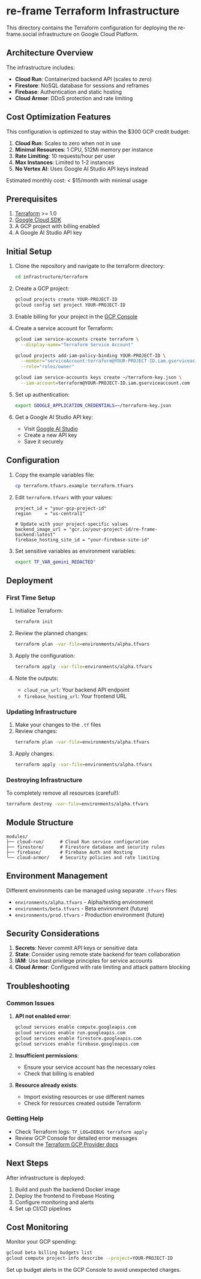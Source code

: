 # re-frame Terraform Infrastructure

This directory contains the Terraform configuration for deploying the re-frame.social infrastructure on Google Cloud Platform.

## Architecture Overview

The infrastructure includes:
- **Cloud Run**: Containerized backend API (scales to zero)
- **Firestore**: NoSQL database for sessions and reframes
- **Firebase**: Authentication and static hosting
- **Cloud Armor**: DDoS protection and rate limiting

## Cost Optimization Features

This configuration is optimized to stay within the $300 GCP credit budget:

1. **Cloud Run**: Scales to zero when not in use
2. **Minimal Resources**: 1 CPU, 512Mi memory per instance
3. **Rate Limiting**: 10 requests/hour per user
4. **Max Instances**: Limited to 1-2 instances
5. **No Vertex AI**: Uses Google AI Studio API keys instead

Estimated monthly cost: < $15/month with minimal usage

## Prerequisites

1. [Terraform](https://www.terraform.io/downloads.html) >= 1.0
2. [Google Cloud SDK](https://cloud.google.com/sdk/docs/install)
3. A GCP project with billing enabled
4. A Google AI Studio API key

## Initial Setup

1. Clone the repository and navigate to the terraform directory:
   ```bash
   cd infrastructure/terraform
   ```

2. Create a GCP project:
   ```bash
   gcloud projects create YOUR-PROJECT-ID
   gcloud config set project YOUR-PROJECT-ID
   ```

3. Enable billing for your project in the [GCP Console](https://console.cloud.google.com/billing)

4. Create a service account for Terraform:
   ```bash
   gcloud iam service-accounts create terraform \
     --display-name="Terraform Service Account"
   
   gcloud projects add-iam-policy-binding YOUR-PROJECT-ID \
     --member="serviceAccount:terraform@YOUR-PROJECT-ID.iam.gserviceaccount.com" \
     --role="roles/owner"
   
   gcloud iam service-accounts keys create ~/terraform-key.json \
     --iam-account=terraform@YOUR-PROJECT-ID.iam.gserviceaccount.com
   ```

5. Set up authentication:
   ```bash
   export GOOGLE_APPLICATION_CREDENTIALS=~/terraform-key.json
   ```

6. Get a Google AI Studio API key:
   - Visit [Google AI Studio](https://aistudio.google.com/apikey)
   - Create a new API key
   - Save it securely

## Configuration

1. Copy the example variables file:
   ```bash
   cp terraform.tfvars.example terraform.tfvars
   ```

2. Edit `terraform.tfvars` with your values:
   ```hcl
   project_id = "your-gcp-project-id"
   region     = "us-central1"
   
   # Update with your project-specific values
   backend_image_url = "gcr.io/your-project-id/re-frame-backend:latest"
   firebase_hosting_site_id = "your-firebase-site-id"
   ```

3. Set sensitive variables as environment variables:
   ```bash
   export TF_VAR_gemini_REDACTED"
   ```

## Deployment

### First Time Setup

1. Initialize Terraform:
   ```bash
   terraform init
   ```

2. Review the planned changes:
   ```bash
   terraform plan -var-file=environments/alpha.tfvars
   ```

3. Apply the configuration:
   ```bash
   terraform apply -var-file=environments/alpha.tfvars
   ```

4. Note the outputs:
   - `cloud_run_url`: Your backend API endpoint
   - `firebase_hosting_url`: Your frontend URL

### Updating Infrastructure

1. Make your changes to the `.tf` files
2. Review changes:
   ```bash
   terraform plan -var-file=environments/alpha.tfvars
   ```
3. Apply changes:
   ```bash
   terraform apply -var-file=environments/alpha.tfvars
   ```

### Destroying Infrastructure

To completely remove all resources (careful!):
```bash
terraform destroy -var-file=environments/alpha.tfvars
```

## Module Structure

```
modules/
├── cloud-run/      # Cloud Run service configuration
├── firestore/      # Firestore database and security rules
├── firebase/       # Firebase Auth and Hosting
└── cloud-armor/    # Security policies and rate limiting
```

## Environment Management

Different environments can be managed using separate `.tfvars` files:

- `environments/alpha.tfvars` - Alpha/testing environment
- `environments/beta.tfvars` - Beta environment (future)
- `environments/prod.tfvars` - Production environment (future)

## Security Considerations

1. **Secrets**: Never commit API keys or sensitive data
2. **State**: Consider using remote state backend for team collaboration
3. **IAM**: Use least privilege principles for service accounts
4. **Cloud Armor**: Configured with rate limiting and attack pattern blocking

## Troubleshooting

### Common Issues

1. **API not enabled error**:
   ```bash
   gcloud services enable compute.googleapis.com
   gcloud services enable run.googleapis.com
   gcloud services enable firestore.googleapis.com
   gcloud services enable firebase.googleapis.com
   ```

2. **Insufficient permissions**:
   - Ensure your service account has the necessary roles
   - Check that billing is enabled

3. **Resource already exists**:
   - Import existing resources or use different names
   - Check for resources created outside Terraform

### Getting Help

- Check Terraform logs: `TF_LOG=DEBUG terraform apply`
- Review GCP Console for detailed error messages
- Consult the [Terraform GCP Provider docs](https://registry.terraform.io/providers/hashicorp/google/latest/docs)

## Next Steps

After infrastructure is deployed:

1. Build and push the backend Docker image
2. Deploy the frontend to Firebase Hosting
3. Configure monitoring and alerts
4. Set up CI/CD pipelines

## Cost Monitoring

Monitor your GCP spending:
```bash
gcloud beta billing budgets list
gcloud compute project-info describe --project=YOUR-PROJECT-ID
```

Set up budget alerts in the GCP Console to avoid unexpected charges.